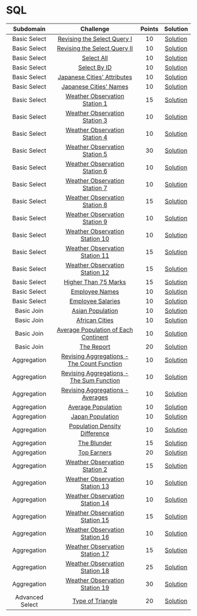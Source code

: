 # SQL

|      Subdomain      |                                                           Challenge                                                          | Points |                                                                           Solution                                                                          |
|:-------------------:|:----------------------------------------------------------------------------------------------------------------------------:|:------:|:-----------------------------------------------------------------------------------------------------------------------------------------------------------:|
|     Basic Select    | [Revising the Select Query I](https://www.hackerrank.com/challenges/revising-the-select-query)                               |   10   | [Solution](https://github.com/andy489/Database/blob/master/SQL/Basic%20Select/Revising%20the%20Select%20Query%20I/Solution.sql)              |
|     Basic Select    | [Revising the Select Query II](https://www.hackerrank.com/challenges/revising-the-select-query-2)                            |   10   | [Solution](https://github.com/andy489/Database/blob/master/SQL/Basic%20Select/Revising%20the%20Select%20Query%20II/Solution.sql)              |
|     Basic Select    | [Select All](https://www.hackerrank.com/challenges/select-all-sql)                                                           |   10   | [Solution](https://github.com/andy489/Database/blob/master/SQL/Basic%20Select/Select%20All/Solution.sql)              |
|     Basic Select    | [Select By ID](https://www.hackerrank.com/challenges/select-by-id)                                                           |   10   | [Solution](https://github.com/andy489/Database/blob/master/SQL/Basic%20Select/Select%20By%20ID/Solution.sql)              |
|     Basic Select    | [Japanese Cities' Attributes](https://www.hackerrank.com/challenges/japanese-cities-attributes)                              |   10   | [Solution](https://github.com/andy489/Database/blob/master/SQL/Basic%20Select/Japanese%20Cities'%20Attributes/Solution.sql)              |
|     Basic Select    | [Japanese Cities' Names](https://www.hackerrank.com/challenges/japanese-cities-name)                                         |   10   | [Solution](https://github.com/andy489/Database/blob/master/SQL/Basic%20Select/Japanese%20Cities'%20Names/Solution.sql)               |
|     Basic Select    | [Weather Observation Station 1](https://www.hackerrank.com/challenges/weather-observation-station-1)                         |   15   | [Solution](https://github.com/andy489/Database/blob/master/SQL/Basic%20Select/Weather%20Observation%20Station%201/Solution.sql)               |
|     Basic Select    | [Weather Observation Station 3](https://www.hackerrank.com/challenges/weather-observation-station-3)                         |   10   | [Solution](https://github.com/andy489/Database/blob/master/SQL/Basic%20Select/Weather%20Observation%20Station%203/Solution.sql)               |
|     Basic Select    | [Weather Observation Station 4](https://www.hackerrank.com/challenges/weather-observation-station-4)                         |   10   | [Solution](https://github.com/andy489/Database/blob/master/SQL/Basic%20Select/Weather%20Observation%20Station%204/Solution.sql)               |
|     Basic Select    | [Weather Observation Station 5](https://www.hackerrank.com/challenges/weather-observation-station-5)                         |   30   | [Solution](https://github.com/andy489/Database/blob/master/SQL/Basic%20Select/Weather%20Observation%20Station%205/Solution.sql)               |
|     Basic Select    | [Weather Observation Station 6](https://www.hackerrank.com/challenges/weather-observation-station-6)                         |   10   | [Solution](https://github.com/andy489/Database/blob/master/SQL/Basic%20Select/Weather%20Observation%20Station%206/Solution.sql)               |
|     Basic Select    | [Weather Observation Station 7](https://www.hackerrank.com/challenges/weather-observation-station-7)                         |   10   | [Solution](https://github.com/andy489/Database/blob/master/SQL/Basic%20Select/Weather%20Observation%20Station%207/Solution.sql)               |
|     Basic Select    | [Weather Observation Station 8](https://www.hackerrank.com/challenges/weather-observation-station-8)                         |   15   | [Solution](https://github.com/andy489/Database/blob/master/SQL/Basic%20Select/Weather%20Observation%20Station%208/Solution.sql)               |
|     Basic Select    | [Weather Observation Station 9](https://www.hackerrank.com/challenges/weather-observation-station-9)                         |   10   | [Solution](https://github.com/andy489/Database/blob/master/SQL/Basic%20Select/Weather%20Observation%20Station%209/Solution.sql)               |
|     Basic Select    | [Weather Observation Station 10](https://www.hackerrank.com/challenges/weather-observation-station-10)                       |   10   | [Solution](https://github.com/andy489/Database/blob/master/SQL/Basic%20Select/Weather%20Observation%20Station%2010/Solution.sql)              |
|     Basic Select    | [Weather Observation Station 11](https://www.hackerrank.com/challenges/weather-observation-station-11)                       |   15   | [Solution](https://github.com/andy489/Database/blob/master/SQL/Basic%20Select/Weather%20Observation%20Station%2011/Solution.sql)              |
|     Basic Select    | [Weather Observation Station 12](https://www.hackerrank.com/challenges/weather-observation-station-12)                       |   15   | [Solution](https://github.com/andy489/Database/blob/master/SQL/Basic%20Select/Weather%20Observation%20Station%2012/Solution.sql)              |
|     Basic Select    | [Higher Than 75 Marks](https://www.hackerrank.com/challenges/more-than-75-marks)                                             |   15   | [Solution](https://github.com/andy489/Database/blob/master/SQL/Basic%20Select/Higher%20Than%2075%20Marks/Solution.sql)              |
|     Basic Select    | [Employee Names](https://www.hackerrank.com/challenges/name-of-employees)                                                    |   10   | [Solution](https://github.com/andy489/Database/blob/master/SQL/Basic%20Select/Employee%20Names/Solution.sql)              |
|     Basic Select    | [Employee Salaries](https://www.hackerrank.com/challenges/salary-of-employees)                                               |   10   | [Solution](https://github.com/andy489/Database/blob/master/SQL/Basic%20Select/Employee%20Salaries/Solution.sql)              |
|      Basic Join     | [Asian Population](https://www.hackerrank.com/challenges/asian-population)                                                   |   10   | [Solution](https://github.com/andy489/Database/blob/master/SQL/Basic%20Join/Asian%20Population/Solution.sql)              |
|      Basic Join     | [African Cities](https://www.hackerrank.com/challenges/african-cities)                                                       |   10   | [Solution](https://github.com/andy489/Database/blob/master/SQL/Basic%20Join/African%20Cities/Solution.sql)              |
|      Basic Join     | [Average Population of Each Continent](https://www.hackerrank.com/challenges/average-population-of-each-continent)           |   10   | [Solution](https://github.com/andy489/Database/blob/master/SQL/Basic%20Join/Average%20Population%20of%20Each%20Continent/Solution.sql)              |
|      Basic Join     | [The Report](https://www.hackerrank.com/challenges/the-report)                                                               |   20   | [Solution]()              |
|     Aggregation     | [Revising Aggregations - The Count Function](https://www.hackerrank.com/challenges/revising-aggregations-the-count-function) |   10   | [Solution]()              |
|     Aggregation     | [Revising Aggregations - The Sum Function](https://www.hackerrank.com/challenges/revising-aggregations-sum)                  |   10   | [Solution](https://github.com/andy489/Database/blob/master/SQL/Aggregation/Revising%20Aggregations%20-%20The%20Sum%20Function/Solution.sql)                 |
|     Aggregation     | [Revising Aggregations - Averages](https://www.hackerrank.com/challenges/revising-aggregations-the-average-function)         |   10   | [Solution](https://github.com/andy489/Database/blob/master/SQL/Aggregation/Revising%20Aggregations%20-%20Averages/Solution.sql)                 |
|     Aggregation     | [Average Population](https://www.hackerrank.com/challenges/average-population)                                               |   10   | [Solution](https://github.com/andy489/Database/blob/master/SQL/Aggregation/Average%20Population/Solution.sql)                 |
|     Aggregation     | [Japan Population](https://www.hackerrank.com/challenges/japan-population)                                                   |   10   | [Solution](https://github.com/andy489/Database/blob/master/SQL/Aggregation/Japan%20Population/Solution.sql)                 |
|     Aggregation     | [Population Density Difference](https://www.hackerrank.com/challenges/population-density-difference)                         |   10   | [Solution](https://github.com/andy489/Database/blob/master/SQL/Aggregation/Population%20Density%20Difference/Solution.sql)                 |
|     Aggregation     | [The Blunder](https://www.hackerrank.com/challenges/the-blunder)                                                             |   15   | [Solution](https://github.com/andy489/Database/blob/master/SQL/Aggregation/The%20Blunder/Solution.sql)                 |
|     Aggregation     | [Top Earners](https://www.hackerrank.com/challenges/earnings-of-employees)                                                   |   20   | [Solution](https://github.com/andy489/Database/blob/master/SQL/Aggregation/Top%20Earners/Solution.sql)                 |
|     Aggregation     | [Weather Observation Station 2](https://www.hackerrank.com/challenges/weather-observation-station-2)                         |   15   | [Solution](https://github.com/andy489/Database/blob/master/SQL/Aggregation/Weather%20Observation%20Station%202/Solution.sql)                 |
|     Aggregation     | [Weather Observation Station 13](https://www.hackerrank.com/challenges/weather-observation-station-13)                       |   10   | [Solution](https://github.com/andy489/Database/blob/master/SQL/Aggregation/Weather%20Observation%20Station%2013/Solution.sql)                 |
|     Aggregation     | [Weather Observation Station 14](https://www.hackerrank.com/challenges/weather-observation-station-14)                       |   10   | [Solution](https://github.com/andy489/Database/blob/master/SQL/Aggregation/Weather%20Observation%20Station%2014/Solution.sql)                 |
|     Aggregation     | [Weather Observation Station 15](https://www.hackerrank.com/challenges/weather-observation-station-15)                       |   15   | [Solution](https://github.com/andy489/Database/blob/master/SQL/Aggregation/Weather%20Observation%20Station%2015/Solution.sql)                 |
|     Aggregation     | [Weather Observation Station 16](https://www.hackerrank.com/challenges/weather-observation-station-16)                       |   10   | [Solution](https://github.com/andy489/Database/blob/master/SQL/Aggregation/Weather%20Observation%20Station%2016/Solution.sql)                 |
|     Aggregation     | [Weather Observation Station 17](https://www.hackerrank.com/challenges/weather-observation-station-17)                       |   15   | [Solution](https://github.com/andy489/Database/blob/master/SQL/Aggregation/Weather%20Observation%20Station%2017/Solution.sql)                 |
|     Aggregation     | [Weather Observation Station 18](https://www.hackerrank.com/challenges/weather-observation-station-18)                       |   25   | [Solution](https://github.com/andy489/Database/blob/master/SQL/Aggregation/Weather%20Observation%20Station%2018/Solution.sql)                 |
|     Aggregation     | [Weather Observation Station 19](https://www.hackerrank.com/challenges/weather-observation-station-19)                       |   30   | [Solution](https://github.com/andy489/Database/blob/master/SQL/Aggregation/Weather%20Observation%20Station%2019/Solution.sql)                 |
| Advanced Select | [Type of Triangle](https://www.hackerrank.com/challenges/what-type-of-triangle/problem) | 20 | [Solution]()
